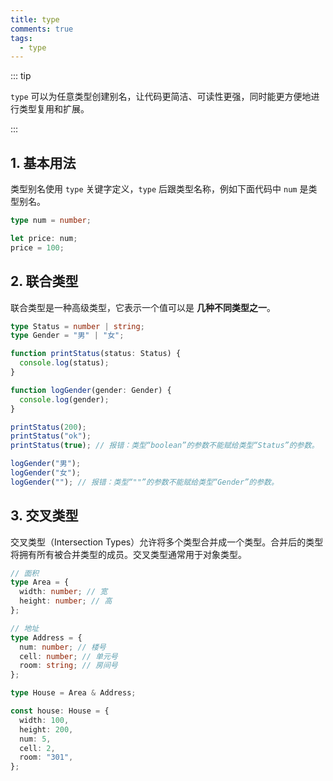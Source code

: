 ```yaml
---
title: type
comments: true
tags:
  - type
---
```


::: tip

`type` 可以为任意类型创建别名，让代码更简洁、可读性更强，同时能更方便地进行类型复用和扩展。

:::

## 1. 基本用法

类型别名使用 `type` 关键字定义，`type` 后跟类型名称，例如下面代码中 `num` 是类型别名。

```ts
type num = number;

let price: num;
price = 100;
```

## 2. 联合类型

联合类型是一种高级类型，它表示一个值可以是 **几种不同类型之一**。

```ts
type Status = number | string;
type Gender = "男" | "女";

function printStatus(status: Status) {
  console.log(status);
}

function logGender(gender: Gender) {
  console.log(gender);
}

printStatus(200);
printStatus("ok");
printStatus(true); // 报错：类型“boolean”的参数不能赋给类型“Status”的参数。

logGender("男");
logGender("女");
logGender(""); // 报错：类型“""”的参数不能赋给类型“Gender”的参数。
```

## 3. 交叉类型

交叉类型（Intersection Types）允许将多个类型合并成一个类型。合并后的类型将拥有所有被合并类型的成员。交叉类型通常用于对象类型。

```ts
// 面积
type Area = {
  width: number; // 宽
  height: number; // 高
};

// 地址
type Address = {
  num: number; // 楼号
  cell: number; // 单元号
  room: string; // 房间号
};

type House = Area & Address;

const house: House = {
  width: 100,
  height: 200,
  num: 5,
  cell: 2,
  room: "301",
};
```
